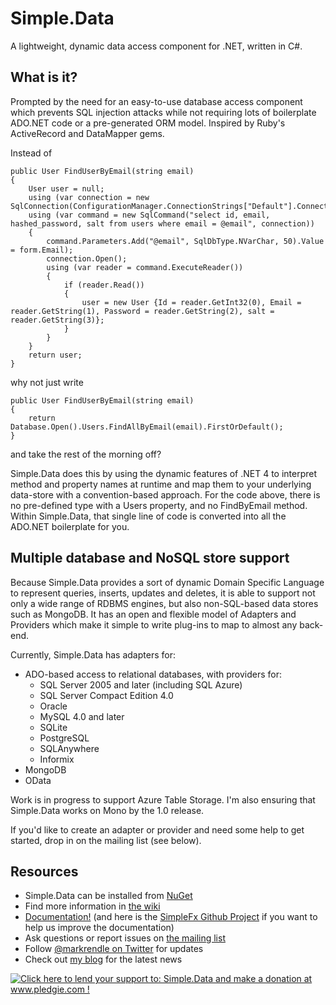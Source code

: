# Simple.Data
A lightweight, dynamic data access component for .NET, written in C#.
## What is it?
Prompted by the need for an easy-to-use database access component which prevents SQL injection attacks while not requiring lots of boilerplate ADO.NET code or a pre-generated ORM model. Inspired by Ruby's ActiveRecord and DataMapper gems.

Instead of

    public User FindUserByEmail(string email)
	{
		User user = null;
        using (var connection = new SqlConnection(ConfigurationManager.ConnectionStrings["Default"].ConnectionString))
	    using (var command = new SqlCommand("select id, email, hashed_password, salt from users where email = @email", connection))
	    {
	        command.Parameters.Add("@email", SqlDbType.NVarChar, 50).Value = form.Email);
		    connection.Open();
		    using (var reader = command.ExecuteReader())
		    {
			    if (reader.Read())
			    {
				    user = new User {Id = reader.GetInt32(0), Email = reader.GetString(1), Password = reader.GetString(2), salt = reader.GetString(3)};
				}
			}
		}
		return user;
	}

why not just write

	public User FindUserByEmail(string email)
	{
		return Database.Open().Users.FindAllByEmail(email).FirstOrDefault();
	}

and take the rest of the morning off?

Simple.Data does this by using the dynamic features of .NET 4 to interpret method and property names at runtime and map them to your underlying data-store with a convention-based approach.
For the code above, there is no pre-defined type with a Users property, and no FindByEmail method. Within Simple.Data, that single line of code is converted into all the ADO.NET
boilerplate for you.

## Multiple database and NoSQL store support
Because Simple.Data provides a sort of dynamic Domain Specific Language to represent queries, inserts, updates and deletes, it is able to support not only a wide range of RDBMS
engines, but also non-SQL-based data stores such as MongoDB. It has an open and flexible model of Adapters and Providers which make it simple to write plug-ins to map to
almost any back-end.

Currently, Simple.Data has adapters for:

* ADO-based access to relational databases, with providers for:
	* SQL Server 2005 and later (including SQL Azure)
	* SQL Server Compact Edition 4.0
	* Oracle
	* MySQL 4.0 and later
	* SQLite
	* PostgreSQL
	* SQLAnywhere
	* Informix
* MongoDB
* OData

Work is in progress to support Azure Table Storage. I'm also ensuring that Simple.Data works on Mono by the 1.0 release.

If you'd like to create an adapter or provider and need some help to get started, drop in on the mailing list (see below).

## Resources
* Simple.Data can be installed from [NuGet](http://nuget.org/)
* Find more information in [the wiki](https://github.com/markrendle/Simple.Data/wiki)
* [Documentation!](http://simplefx.org/simpledata/docs/) (and here is the [SimpleFx Github Project](https://github.com/simplefx/simplefx.github.com) if you want to help us improve the documentation)
* Ask questions or report issues on [the mailing list](http://groups.google.com/group/simpledata)
* Follow [@markrendle on Twitter](http://twitter.com/markrendle) for updates
* Check out [my blog](http://blog.markrendle.net/) for the latest news

<a href='http://www.pledgie.com/campaigns/15965'><img alt='Click here to lend your support to: Simple.Data and make a donation at www.pledgie.com !' src='http://www.pledgie.com/campaigns/15965.png?skin_name=chrome' border='0' /></a>

